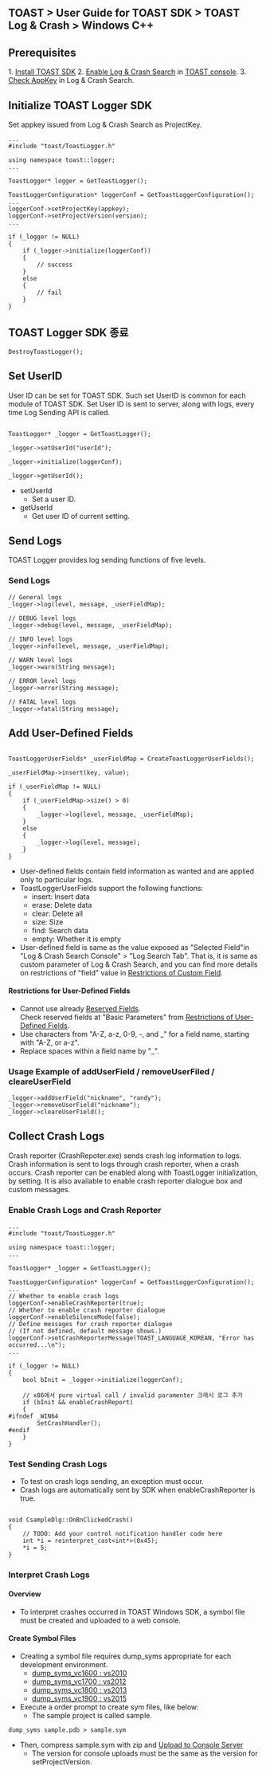 ## TOAST > User Guide for TOAST SDK > TOAST Log & Crash > Windows C++

## Prerequisites

1\. [Install TOAST SDK](./getting-started-windows)
2\. [Enable Log & Crash Search](https://docs.toast.com/ko/Analytics/Log%20&%20Crash%20Search/ko/console-guide/) in [TOAST console](https://console.cloud.toast.com).
3\. [Check AppKey](https://docs.toast.com/ko/Analytics/Log%20&%20Crash%20Search/ko/console-guide/#appkey) in Log & Crash Search.

## Initialize TOAST Logger SDK

Set appkey issued from Log & Crash Search as ProjectKey.

```
...
#include "toast/ToastLogger.h"

using namespace toast::logger;
...

ToastLogger* logger = GetToastLogger();

ToastLoggerConfiguration* loggerConf = GetToastLoggerConfiguration();
...
loggerConf->setProjectKey(appkey);
loggerConf->setProjectVersion(version);
...

if (_logger != NULL)
{
    if (_logger->initialize(loggerConf))
	{
		// success
	}
	else
	{
		// fail
	}
}
```

## TOAST Logger SDK 종료

```
DestroyToastLogger();
```

## Set UserID 

User ID can be set for TOAST SDK.
Such set UserID is common for each module of TOAST SDK. 
Set User ID is sent to server, along with logs, every time Log Sending API is called. 


```

ToastLogger* _logger = GetToastLogger();

_logger->setUserId("userId");

_logger->initialize(loggerConf);

_logger->getUserId();
```

* setUserId
    * Set a user ID. 
* getUserId
    * Get user ID of current setting. 

## Send Logs 

TOAST Logger provides log sending functions of five levels. 

### Send Logs  

```
// General logs
_logger->log(level, message, _userFieldMap);

// DEBUG level logs
_logger->debug(level, message, _userFieldMap);

// INFO level logs
_logger->info(level, message, _userFieldMap);

// WARN level logs
_logger->warn(String message);

// ERROR level logs
_logger->error(String message);

// FATAL level logs
_logger->fatal(String message);
```

## Add User-Defined Fields 

```

ToastLoggerUserFields* _userFieldMap = CreateToastLoggerUserFields();

_userFieldMap->insert(key, value);

if (_userFieldMap != NULL)
{
    if (_userFieldMap->size() > 0)
    {
        _logger->log(level, message, _userFieldMap);
    }
    else
    {
        _logger->log(level, message);
    }
}
```

* User-defined fields contain field information as wanted and are applied only to particular logs.
* ToastLoggerUserFields support the following functions: 
    * insert:  Insert data
    * erase: Delete data
    * clear: Delete all 
    * size: Size 
    * find: Search data
    * empty: Whether it is empty 
* User-defined field is same as the value exposed as "Selected Field"in "Log & Crash Search Console" > "Log Search Tab". 
  That is, it is same as custom parameter of Log & Crash Search, and you can find more details on restrictions of "field" value in [Restrictions of Custom Field](http://docs.toast.com/ko/Analytics/Log%20&%20Crash%20Search/ko/api-guide/).

#### Restrictions for User-Defined Fields

- Cannot use already [Reserved Fields](./log-collector-reserved-fields).  
  Check reserved fields at "Basic Parameters" from [Restrictions of User-Defined Fields](http://docs.toast.com/ko/Analytics/Log%20&%20Crash%20Search/ko/api-guide/).
- Use characters from "A-Z, a-z, 0-9, -, and _" for a field name, starting with "A-Z, or a-z". 
- Replace spaces within a field name by "_". 

### Usage Example of addUserField / removeUserFiled / cleareUserField 

```
_logger->addUserField("nickname", "randy");
_logger->removeUserField("nickname");
_logger->cleareUserField();
```

## Collect Crash Logs 

Crash reporter (CrashRepoter.exe) sends crash log information to logs. 
Crash information is sent to logs through crash reporter, when a crash occurs. 
Crash reporter can be enabled along with ToastLogger initialization, by setting. 
It is also available to enable crash reporter dialogue box and custom messages.  


### Enable Crash Logs and Crash Reporter  

```
...
#include "toast/ToastLogger.h"

using namespace toast::logger;
...

ToastLogger* _logger = GetToastLogger();

ToastLoggerConfiguration* loggerConf = GetToastLoggerConfiguration();
...
// Whether to enable crash logs 
loggerConf->enableCrashReporter(true);	
// Whether to enable crash reporter dialogue 
loggerConf->enableSilenceMode(false);	
// Define messages for crash reporter dialogue 
// (If not defined, default message shows.)
loggerConf->setCrashReporterMessage(TOAST_LANGUAGE_KOREAN, "Error has occurred...\n");
...

if (_logger != NULL)
{
    bool bInit = _logger->initialize(loggerConf);
	
	// x86에서 pure virtual call / invalid paramenter 크래시 로그 추가	
	if (bInit && enableCrashReport)
	{
#ifndef _WIN64
		SetCrashHandler();
#endif
	}
}
```

###  Test Sending Crash Logs  

* To test on crash logs sending, an exception must occur. 
* Crash logs are automatically sent by SDK when enableCrashReporter is true.

```

void CsampleDlg::OnBnClickedCrash()
{
    // TODO: Add your control notification handler code here
    int *i = reinterpret_cast<int*>(0x45);
    *i = 5;
}
```

### Interpret Crash Logs 

#### Overview

* To interpret crashes occurred in TOAST Windows SDK, a symbol file must be created and uploaded to a web console. 

#### Create Symbol Files 

* Creating a symbol file requires dump_syms appropriate for each development environment. 
    * [dump\_syms\_vc1600 : vs2010](http://static.toastoven.net/toastcloud/tools/dump_syms_vc1600.zip)
    * [dump\_syms\_vc1700 : vs2012](http://static.toastoven.net/toastcloud/tools/dump_syms_vc1700.zip)
    * [dump\_syms\_vc1800 : vs2013](http://static.toastoven.net/toastcloud/tools/dump_syms_vc1800.zip)
    * [dump\_syms\_vc1900 : vs2015](http://static.toastoven.net/toastcloud/tools/dump_syms_vc1900.zip)
* Execute a order prompt to create sym files, like below: 
    * The sample project is called sample. 

```
dump_syms sample.pdb > sample.sym
```

* Then, compress sample.sym with zip and [Upload to Console Server](https://docs.toast.com/ko/Analytics/Log%20&%20Crash%20Search/ko/console-guide/#_24)
    * The version for console uploads must be the same as the version for setProjectVersion. 



